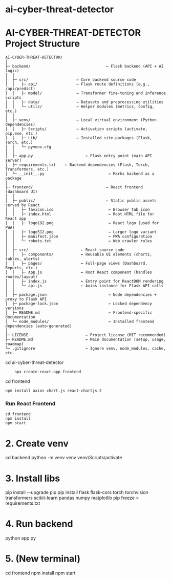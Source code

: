 # ai-cyber-threat-detector

# AI-CYBER-THREAT-DETECTOR Project Structure

```
AI-CYBER-THREAT-DETECTOR/
│
├─ backend/                                 ← Flask backend (API + AI logic)
│  │
│  ├─ src/                     ← Core backend source code
│  │   ├─ api/                 ← Flask route definitions (e.g., /api/predict)
│  │   ├─ model/               ← Transformer fine-tuning and inference scripts
│  │   ├─ data/                ← Datasets and preprocessing utilities
│  │   └─ utils/               ← Helper modules (metrics, config, etc.)
│  │
│  ├─ venv/                    ← Local virtual environment (Python dependencies)
│  │   ├─ Scripts/             ← Activation scripts (activate, pip.exe, etc.)
│  │   ├─ Lib/                 ← Installed site-packages (Flask, Torch, etc.)
│  │   └─ pyvenv.cfg
│  │
│  ├─ app.py                       ← Flask entry point (main API server)
│  ├─ requirements.txt    ← Backend dependencies (Flask, Torch, Transformers, etc.)
│  └─ __init__.py                            ← Marks backend as a package
│
├─ frontend/                                ← React frontend (dashboard UI)
│  │
│  ├─ public/                               ← Static public assets served by React
│  │   ├─ favicon.ico                        ← Browser tab icon
│  │   ├─ index.html                         ← Root HTML file for React app
│  │   ├─ logo192.png                        ← React logo (used for PWA)
│  │   ├─ logo512.png                        ← Larger logo variant
│  │   ├─ manifest.json                      ← PWA configuration
│  │   └─ robots.txt                         ← Web crawler rules
│  │
│  ├─ src/                       ← React source code
│  │   ├─ components/            ← Reusable UI elements (charts, tables, alerts)
│  │   ├─ pages/                 ← Full-page views (Dashboard, Reports, etc.)
│  │   ├─ App.js                 ← Root React component (handles routes/layout)
│  │   ├─ index.js               ← Entry point for ReactDOM rendering
│  │   └─ api.js                 ← Axios instance for Flask API calls
│  │
│  ├─ package.json                           ← Node dependencies + proxy to Flask API
│  ├─ package-lock.json                      ← Locked dependency versions
│  ├─ README.md                              ← Frontend-specific documentation
│  └─ node_modules/                          ← Installed frontend dependencies (auto-generated)
│
├─ LICENSE                         ← Project license (MIT recommended)
├─ README.md                       ← Main documentation (setup, usage, roadmap)
└─ .gitignore                      ← Ignore venv, node_modules, cache, etc.
```

cd ai-cyber-threat-detector

```
    npx create-react-app frontend
```

cd frontend

```
npm install axios chart.js react-chartjs-2
```
### Run React Frontend  
```  
cd frontend
npm install
npm start 
```


# 2. Create venv
cd backend
python -m venv venv
venv\Scripts\activate

# 3. Install libs
pip install --upgrade pip
pip install flask flask-cors torch torchvision transformers scikit-learn pandas numpy matplotlib
pip freeze > requirements.txt

# 4. Run backend
python app.py

# 5. (New terminal)
cd frontend
npm install
npm start